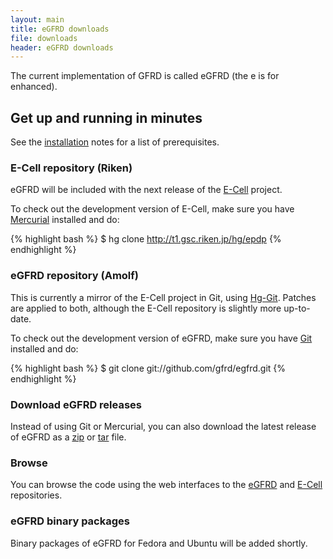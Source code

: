 ```yaml
---
layout: main
title: eGFRD downloads
file: downloads
header: eGFRD downloads
---
```


The current implementation of GFRD is called eGFRD (the e is for enhanced).

## Get up and running in minutes
See the [installation](http://gfrd.github.com/installation) notes for a list
of prerequisites.

### E-Cell repository (Riken)
eGFRD will be included with the next release of the
[E-Cell](http://www.e-cell.org/ecell/) project.

To check out the development version of E-Cell, make sure you have
[Mercurial](http://mercurial.selenic.com/) installed and do:

{% highlight bash %}
$ hg clone http://t1.gsc.riken.jp/hg/epdp
{% endhighlight %}

### eGFRD repository (Amolf)
This is currently a mirror of the E-Cell project in Git, using
[Hg-Git](http://hg-git.github.com/). Patches are applied to both, although the
E-Cell repository is slightly more up-to-date.

To check out the development version of eGFRD, make
sure you have [Git](http://git-scm.com/) installed and do:

{% highlight bash %}
$ git clone git://github.com/gfrd/egfrd.git
{% endhighlight %}

### Download eGFRD releases
Instead of using Git or Mercurial, you can also download the latest
release of eGFRD as a [zip](http://github.com/gfrd/egfrd/zipball/master)
or [tar](http://github.com/gfrd/egfrd/tarball/master) file.

### Browse
You can browse the code using the web interfaces to the
[eGFRD](http://github.com/gfrd/egfrd) and
[E-Cell](http://t1.gsc.riken.jp/hg/epdp) repositories.

### eGFRD binary packages
Binary packages of eGFRD for Fedora and Ubuntu will be added shortly.

